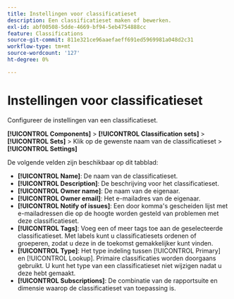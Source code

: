 ```yaml
---
title: Instellingen voor classificatieset
description: Een classificatieset maken of bewerken.
exl-id: abf00508-5dde-4669-bf94-5eb4754888cc
feature: Classifications
source-git-commit: 811e321ce96aaefaeff691ed5969981a048d2c31
workflow-type: tm+mt
source-wordcount: '127'
ht-degree: 0%

---
```


# Instellingen voor classificatieset

Configureer de instellingen van een classificatieset.

**[!UICONTROL Components]** > **[!UICONTROL Classification sets]** > **[!UICONTROL Sets]** > Klik op de gewenste naam van de classificatieset > **[!UICONTROL Settings]**

De volgende velden zijn beschikbaar op dit tabblad:

* **[!UICONTROL Name]**: De naam van de classificatieset.
* **[!UICONTROL Description]**: De beschrijving voor het classificatieset.
* **[!UICONTROL Owner name]**: De naam van de eigenaar.
* **[!UICONTROL Owner email]**: Het e-mailadres van de eigenaar.
* **[!UICONTROL Notify of issues]**: Een door komma&#39;s gescheiden lijst met e-mailadressen die op de hoogte worden gesteld van problemen met deze classificatieset.
* **[!UICONTROL Tags]**: Voeg een of meer tags toe aan de geselecteerde classificatieset. Met labels kunt u classificatiesets ordenen of groeperen, zodat u deze in de toekomst gemakkelijker kunt vinden.
* **[!UICONTROL Type]**: Het type indeling tussen [!UICONTROL Primary] en [!UICONTROL Lookup]. Primaire classificaties worden doorgaans gebruikt. U kunt het type van een classificatieset niet wijzigen nadat u deze hebt gemaakt.
* **[!UICONTROL Subscriptions]**: De combinatie van de rapportsuite en dimensie waarop de classificatieset van toepassing is.
